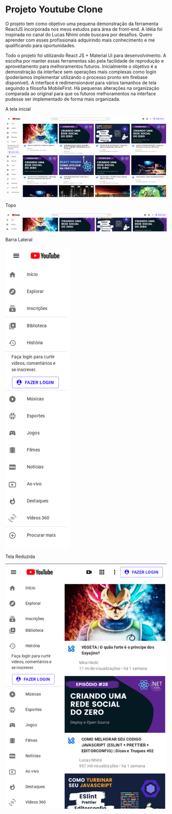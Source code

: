 # Projeto Youtube Clone


O projeto tem como objetivo uma pequena demonstração da ferramenta
ReactJS incorporada nos meus estudos para área de front-end. A idéia foi inspirada no canal do Lucas Nhimi onde buscava por desafios. Quero aprender com esses profissionais adquirindo mais conhecimento e me qualificando para oportunidades.

Todo o projeto foi utilizando React JS + Material Ui para desenvolvimento. A escolha por manter essas ferramentas são pela facilidade de reprodução e aproveitamento para melhoramentos futuros. Inicialmente o objetivo é a demonstração da interface sem operações mais complexas como login (poderíamos implementar utilizando o processo pronto em firebase disponível). A interface é redimensionável para vários tamanhos de tela seguindo a filosofia MobileFirst. Há pequenas alterações na organização comparada ao original para que os futuros melhoramentos na interface pudesse ser implementado de forma mais organizada.


A tela inicial

![alt text](https://github.com/albsrocha/youtubeclone/blob/main/Print/Tela%20Completa.png)

Topo

![alt text](https://github.com/albsrocha/youtubeclone/blob/main/Print/Top.png)

Barra Lateral


![alt text](https://github.com/albsrocha/youtubeclone/blob/main/Print/BarraLateral.png)

Tela Reduzida 

![alt text](https://github.com/albsrocha/youtubeclone/blob/main/Print/Reduzido.png)
